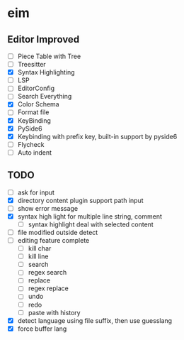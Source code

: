 # eim
## Editor Improved

- [ ] Piece Table with Tree
- [ ] Treesitter
- [x] Syntax Highlighting
- [ ] LSP
- [ ] EditorConfig
- [ ] Search Everything
- [x] Color Schema
- [ ] Format file
- [x] KeyBinding
- [x] PySide6
- [x] Keybinding with prefix key, built-in support by pyside6
- [ ] Flycheck
- [ ] Auto indent

## TODO
- [ ] ask for input
- [X] directory content plugin support path input
- [ ] show error message
- [X] syntax high light for multiple line string, comment
  - [ ] syntax highlight deal with selected content
- [ ] file modified outside detect
- [ ] editing feature complete
  - [ ] kill char
  - [ ] kill line
  - [ ] search
  - [ ] regex search
  - [ ] replace
  - [ ] regex replace
  - [ ] undo
  - [ ] redo
  - [ ] paste with history
- [X] detect language using file suffix, then use guesslang
- [X] force buffer lang

